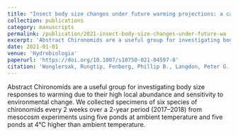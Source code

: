 ```yaml
---
title: "Insect body size changes under future warming projections: a case study of Chironomidae (Insecta: Diptera)"
collection: publications
category: manuscripts
permalink: /publication/2021-insect-body-size-changes-under-future-wa
excerpt: 'Abstract Chironomids are a useful group for investigating body size responses to warming due to their high local abundance and sensitivity to environmental change.'
date: 2021-01-01
venue: 'Hydrobiologia'
paperurl: 'https://doi.org/10.1007/s10750-021-04597-8'
citation: 'Wonglersak, Rungtip, Fenberg, Phillip B., Langdon, Peter G., Brooks, Stephen J., <strong>Price BW</strong> (2021). &quot;Insect body size changes under future warming projections: a case study of Chironomidae (Insecta: Diptera).&quot; <i>Hydrobiologia</i> 848: 2785--2796.'
---
```


Abstract Chironomids are a useful group for investigating body size responses to warming due to their high local abundance and sensitivity to environmental change.  We collected specimens of six species of chironomids every 2 weeks over a 2-year period (2017–2018) from mesocosm experiments using five ponds at ambient temperature and five ponds at 4°C higher than ambient temperature.
